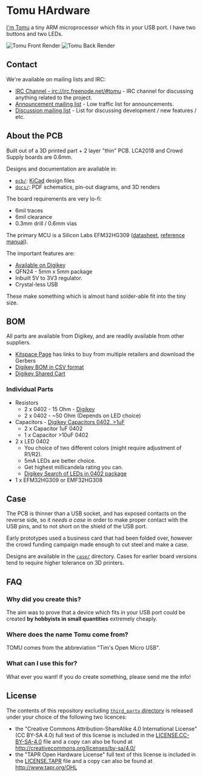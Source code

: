 # Tomu HArdware

[I'm Tomu](tomu.im) a tiny ARM microprocessor which fits in your USB port.
I have two buttons and two LEDs.

![Tomu Front Render](img/tomu-front.png)
![Tomu Back Render](img/tomu-back.png)

## Contact

We're available on mailing lists and IRC:

* [IRC Channel - irc://irc.freenode.net/#tomu](https://webchat.freenode.net/?channels=#tomu) - IRC channel for discussing anything related to the project.
* [Announcement mailing list](https://groups.google.com/forum/#!forum/tomu-announce/join) - Low traffic list for announcements.
* [Discussion mailing list](https://groups.google.com/forum/#!forum/tomu-discuss/join) - List for discussing development / new features / etc.

## About the PCB

Built out of a 3D printed part + 2 layer "thin" PCB.  LCA2018 and Crowd Supply
boards are 0.6mm.

Designs and documentation are available in:

* [`pcb/`](./pcb): [KiCad](http://kicad-pcb.org/) design files
* [`docs/`](./docs): PDF schematics, pin-out diagrams, and 3D renders

The board requirements are very lo-fi:

* 6mil traces
* 6mil clearance
* 0.3mm drill / 0.6mm vias

The primary MCU is a Silicon Labs EFM32HG309 ([datasheet](https://www.silabs.com/Support%20Documents/TechnicalDocs/EFM32HG309.pdf), [reference manual](https://www.silabs.com/Support%20Documents/TechnicalDocs/EFM32HG-RM.pdf)).

The important features are:

* [Available on Digikey](http://www.digikey.com/product-detail/en/silicon-labs/EFM32HG309F64G-A-QFN24/336-3207-ND/5142721)
* QFN24 - 5mm x 5mm package
* Inbuilt 5V to 3V3 regulator.
* Crystal-less USB

These make something which is almost hand solder-able fit into the tiny size.

## BOM

All parts are available from Digikey, and are readily available from other suppliers.

* [Kitspace Page](https://kitspace.org/boards/github.com/im-tomu/tomu-hardware/) has links to buy from multiple retailers and download the Gerbers
* [Digikey BOM in CSV format](bom-digikey.csv)
* [Digikey Shared Cart](http://www.digikey.com.au/short/39z1zv)

### Individual Parts

* Resistors
  * 2 x 0402 - 15 Ohm - [Digikey](https://www.digikey.com.au/short/3m8rz5)
  * 2 x 0402 - ~50 Ohm (Depends on LED choice)
* Capacitors - [Digikey Capacitors 0402, >1uF](https://www.digikey.com.au/short/3m8r4z)
  * 2 x Capacitor 1uF 0402
  * 1 x Capacitor >10uF 0402
* 2 x LED 0402
  * You choice of two different colors (might require adjustment of R1/R2).
  * 5mA LEDs are better choice.
  * Get highest millicandela rating you can.
  * [Digikey Search of LEDs in 0402 package](https://www.digikey.com.au/short/3m8rz0)
* 1 x EFM32HG309 or EMF32HG308

## Case

The PCB is thinner than a USB socket, and has exposed contacts on the reverse side, so it _needs a case_ in order to make proper contact with the USB pins, and to not short on the shield of the USB port.

Early prototypes used a business card that had been folded over, however the crowd funding campaign made enough to cut steel and make a case.

Designs are available in the [`case/`](./case) directory.  Cases for earlier board versions tend to require higher tolerance on 3D printers.

## FAQ

### Why did you create this?

The aim was to prove that a device which fits in your USB port could be created
**by hobbyists in small quantities** extremely cheaply.

### Where does the name Tomu come from?

TOMU comes from the abbreviation "Tim's Open Micro USB".

### What can I use this for?

What ever you want! If you do create something, please send me the info!

## License

The contents of this repository excluding [`third_party`
directory](./third_party) is released under your choice of the following two
licences:

* the "Creative Commons Attribution-ShareAlike 4.0 International License"
  (CC BY-SA 4.0) full text of this license is included in the
  [LICENSE.CC-BY-SA-4.0](LICENSE.CC-BY-SA-4.0) file and a copy can also be
  found at http://creativecommons.org/licenses/by-sa/4.0/
* the "TAPR Open Hardware License" full text of this license is included
  in the [LICENSE.TAPR](LICENSE.TAPR) file and a copy can also be found at
  http://www.tapr.org/OHL
